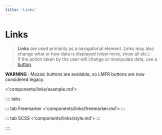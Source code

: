```yaml
---
title: 'Links'
---
```


# Links

> **Links** are used primarily as a navigational element. Links may also change what or how data is displayed (view more, show all etc.).<br >If the action taken by the user will change or manipulate data, use a [button](/Components/buttons).

**WARNING** : Mozaic buttons are available, so LMFR buttons are now considered legacy.

<'components/links/example.md'>

:::: tabs

::: tab Freemarker
<'components/links/freemarker.md'>
:::

::: tab SCSS
<'components/links/style.md'>
:::

::::
